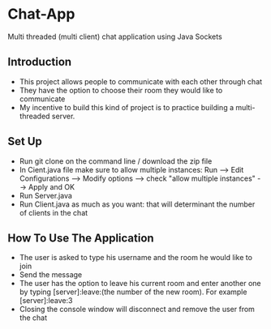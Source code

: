 # Chat-App
Multi threaded (multi client) chat application using Java Sockets

## Introduction
- This project allows people to communicate with each other through chat
- They have the option to choose their room they would like to communicate
- My incentive to build this kind of project is to practice building a multi-threaded server.

## Set Up
- Run git clone on the command line / download the zip file
- In Cient.java file make sure to allow multiple instances: Run --> Edit Configurations --> Modify options --> check "allow multiple instances" --> Apply and OK
- Run Server.java
- Run Client.java as much as you want: that will determinant the number of clients in the chat

## How To Use The Application
- The user is asked to type his username and the room he would like to join
- Send the message
- The user has the option to leave his current room and enter another one by typing [server]:leave:(the number of the new room). For example [server]:leave:3
- Closing the console window will disconnect and remove the user from the chat

